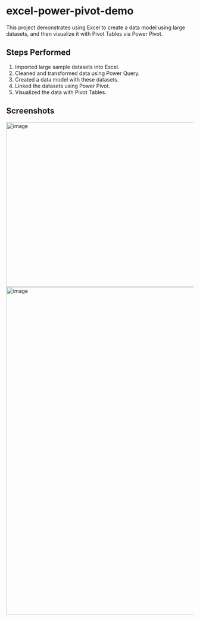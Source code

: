 # excel-power-pivot-demo
This project demonstrates using Excel to create a data model using large datasets, and then visualize it with Pivot Tables via Power Pivot.

## Steps Performed
1. Imported large sample datasets into Excel.
2. Cleaned and transformed data using Power Query.
3. Created a data model with these datasets.
4. Linked the datasets using Power Pivot.
5. Visualized the data with Pivot Tables.

## Screenshots
<img width="962" height="443" alt="image" src="https://github.com/user-attachments/assets/6695bc78-6481-4ccd-926b-0d4b9200b87f" />

<img width="1399" height="881" alt="image" src="https://github.com/user-attachments/assets/a5aba512-0a06-4113-aa97-47b1f564fbe4" />
